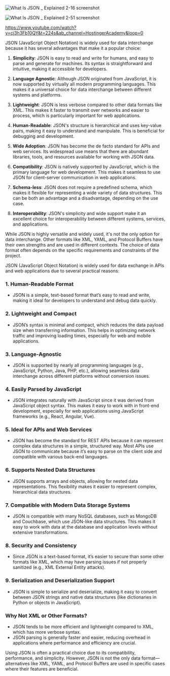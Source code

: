 ![What Is JSON _ Explained 2-16 screenshot](https://github.com/user-attachments/assets/4b79e7b5-30dc-4433-91ab-bbb9cafc852b)

![What Is JSON _ Explained 2-51 screenshot](https://github.com/user-attachments/assets/c5c59dad-adbc-4619-bdd9-e71d85fc8925)






https://www.youtube.com/watch?v=cj3h3Fb10QY&t=224s&ab_channel=HostingerAcademy&loop=0


JSON (JavaScript Object Notation) is widely used for data interchange because it has several advantages that make it a popular choice:

1. **Simplicity**: JSON is easy to read and write for humans, and easy to parse and generate for machines. Its syntax is straightforward and intuitive, making it accessible for developers.

2. **Language Agnostic**: Although JSON originated from JavaScript, it is now supported by virtually all modern programming languages. This makes it a universal choice for data interchange between different systems and platforms.

3. **Lightweight**: JSON is less verbose compared to other data formats like XML. This makes it faster to transmit over networks and easier to process, which is particularly important for web applications.

4. **Human-Readable**: JSON's structure is hierarchical and uses key-value pairs, making it easy to understand and manipulate. This is beneficial for debugging and development.

5. **Wide Adoption**: JSON has become the de facto standard for APIs and web services. Its widespread use means that there are abundant libraries, tools, and resources available for working with JSON data.

6. **Compatibility**: JSON is natively supported by JavaScript, which is the primary language for web development. This makes it seamless to use JSON for client-server communication in web applications.

7. **Schema-less**: JSON does not require a predefined schema, which makes it flexible for representing a wide variety of data structures. This can be both an advantage and a disadvantage, depending on the use case.

8. **Interoperability**: JSON's simplicity and wide support make it an excellent choice for interoperability between different systems, services, and applications.

While JSON is highly versatile and widely used, it's not the only option for data interchange. Other formats like XML, YAML, and Protocol Buffers have their own strengths and are used in different contexts. The choice of data format often depends on the specific requirements and constraints of the project.

JSON (JavaScript Object Notation) is widely used for data exchange in APIs and web applications due to several practical reasons:

### 1. **Human-Readable Format**
   - JSON is a simple, text-based format that’s easy to read and write, making it ideal for developers to understand and debug data quickly.

### 2. **Lightweight and Compact**
   - JSON’s syntax is minimal and compact, which reduces the data payload size when transferring information. This helps in optimizing network traffic and improving loading times, especially for web and mobile applications.

### 3. **Language-Agnostic**
   - JSON is supported by nearly all programming languages (e.g., JavaScript, Python, Java, PHP, etc.), allowing seamless data interchange across different platforms without conversion issues.

### 4. **Easily Parsed by JavaScript**
   - JSON integrates naturally with JavaScript since it was derived from JavaScript object syntax. This makes it easy to work with in front-end development, especially for web applications using JavaScript frameworks (e.g., React, Angular, Vue).

### 5. **Ideal for APIs and Web Services**
   - JSON has become the standard for REST APIs because it can represent complex data structures in a simple, structured way. Most APIs use JSON to communicate because it’s easy to parse on the client side and compatible with various back-end languages.

### 6. **Supports Nested Data Structures**
   - JSON supports arrays and objects, allowing for nested data representations. This flexibility makes it easier to represent complex, hierarchical data structures.

### 7. **Compatible with Modern Data Storage Systems**
   - JSON is compatible with many NoSQL databases, such as MongoDB and Couchbase, which use JSON-like data structures. This makes it easy to work with data at the database and application levels without extensive transformations.

### 8. **Security and Consistency**
   - Since JSON is a text-based format, it’s easier to secure than some other formats like XML, which may have parsing issues if not properly sanitized (e.g., XML External Entity attacks).

### 9. **Serialization and Deserialization Support**
   - JSON is simple to serialize and deserialize, making it easy to convert between JSON strings and native data structures (like dictionaries in Python or objects in JavaScript).

### Why Not XML or Other Formats?
   - JSON tends to be more efficient and lightweight compared to XML, which has more verbose syntax.
   - JSON parsing is generally faster and easier, reducing overhead in applications where performance and efficiency are crucial.

Using JSON is often a practical choice due to its compatibility, performance, and simplicity. However, JSON is not the only data format—alternatives like XML, YAML, and Protocol Buffers are used in specific cases where their features are beneficial.
